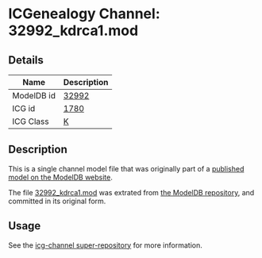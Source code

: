 # ICGenealogy Channel: 32992\_kdrca1.mod

## Details

Name | Description
---- | -----------
ModelDB id | [32992](http://senselab.med.yale.edu/ModelDB/ShowModel.cshtml?model=32992)
ICG id | [1780](http://icg.neurotheory.ox.ac.uk/channels/1/1780)
ICG Class | [K](http://icg.neurotheory.ox.ac.uk/channels/1)

## Description

This is a single channel model file that was originally part of a [published model on the ModelDB website](http://senselab.med.yale.edu/mModelDB/ShowModel.cshtml?model=32992).

The file [32992\_kdrca1.mod](32992_kdrca1.mod) was extrated from [the ModelDB repository](http://senselab.med.yale.edu/ModelDB/ShowModel.cshtml?model=32992), and committed in its original form.

## Usage

See the [icg-channel super-repository](https://github.com/icgenealogy/icg-channels) for more information.